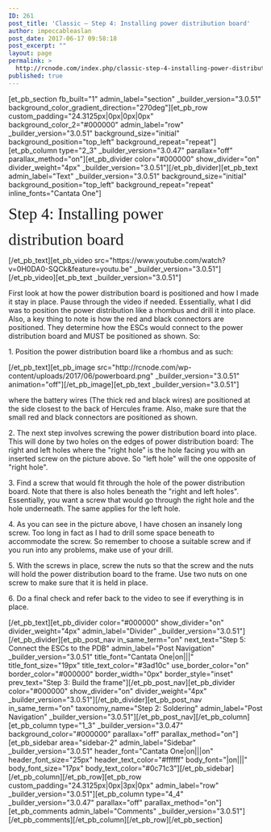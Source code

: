 ```yaml
---
ID: 261
post_title: 'Classic – Step 4: Installing power distribution board'
author: impeccableaslan
post_date: 2017-06-17 09:58:18
post_excerpt: ""
layout: page
permalink: >
  http://rcnode.com/index.php/classic-step-4-installing-power-distribution-board/
published: true
---
```

[et_pb_section fb_built="1" admin_label="section" _builder_version="3.0.51" background_color_gradient_direction="270deg"][et_pb_row custom_padding="24.3125px|0px|0px|0px" background_color_2="#000000" admin_label="row" _builder_version="3.0.51" background_size="initial" background_position="top_left" background_repeat="repeat"][et_pb_column type="2_3" _builder_version="3.0.47" parallax="off" parallax_method="on"][et_pb_divider color="#000000" show_divider="on" divider_weight="4px" _builder_version="3.0.51"][/et_pb_divider][et_pb_text admin_label="Text" _builder_version="3.0.51" background_size="initial" background_position="top_left" background_repeat="repeat" inline_fonts="Cantata One"]<p class=""><span style="font-family: 'Cantata One';"><span style="font-size: 32px;">Step 4: Installing power </span></span></p>
<p class=""><span style="font-family: 'Cantata One';"><span style="font-size: 32px;">distribution board</span></span></p>[/et_pb_text][et_pb_video src="https://www.youtube.com/watch?v=0H0DA0-SQCk&feature=youtu.be" _builder_version="3.0.51"][/et_pb_video][et_pb_text _builder_version="3.0.51"]<p>First look at how the power distribution board is positioned and how I made it stay in place. Pause through the video if needed. Essentially, what I did was to position the power distribution like a rhombus and drill it into place. Also, a key thing to note is how the red and black connectors are positioned. They determine how the ESCs would connect to the power distribution board and MUST be positioned as shown. So:</p>
<p>1. Position the power distribution board like a rhombus and as such:</p>[/et_pb_text][et_pb_image src="http://rcnode.com/wp-content/uploads/2017/06/powerboard.png" _builder_version="3.0.51" animation="off"][/et_pb_image][et_pb_text _builder_version="3.0.51"]<p>where the battery wires (The thick red and black wires) are positioned at the side closest to the back of Hercules frame. Also, make sure that the small red and black connectors are positioned as shown.</p>
<p>2. The next step involves screwing the power distribution board into place. This will done by two holes on the edges of power distribution board: The right and left holes where the "right hole" is the hole facing you with an inserted screw on the picture above. So "left hole" will the one opposite of "right hole".</p>
<p>3. Find a screw that would fit through the hole of the power distribution board. Note that there is also holes beneath the "right and left holes". Essentially, you want a screw that would go through the right hole and the hole underneath. The same applies for the left hole.</p>
<p>4. As you can see in the picture above, I have chosen an insanely long screw. Too long in fact as I had to drill some space beneath to accommodate the screw. So remember to choose a suitable screw and if you run into any problems, make use of your drill.</p>
<p class="">5. With the screws in place, screw the nuts so that the screw and the nuts will hold the power distribution board to the frame. Use two nuts on one screw to make sure that it is held in place.</p>
<p class="">6. Do a final check and refer back to the video to see if everything is in place.</p>[/et_pb_text][et_pb_divider color="#000000" show_divider="on" divider_weight="4px" admin_label="Divider" _builder_version="3.0.51"][/et_pb_divider][et_pb_post_nav in_same_term="on" next_text="Step 5: Connect the ESCs to the PDB" admin_label="Post Navigation" _builder_version="3.0.51" title_font="Cantata One|on|||" title_font_size="19px" title_text_color="#3ad10c" use_border_color="on" border_color="#000000" border_width="0px" border_style="inset" prev_text="Step 3: Build the frame"][/et_pb_post_nav][et_pb_divider color="#000000" show_divider="on" divider_weight="4px" _builder_version="3.0.51"][/et_pb_divider][et_pb_post_nav in_same_term="on" taxonomy_name="Step 2: Soldering" admin_label="Post Navigation" _builder_version="3.0.51"][/et_pb_post_nav][/et_pb_column][et_pb_column type="1_3" _builder_version="3.0.47" background_color="#000000" parallax="off" parallax_method="on"][et_pb_sidebar area="sidebar-2" admin_label="Sidebar" _builder_version="3.0.51" header_font="Cantata One|on|||on" header_font_size="25px" header_text_color="#ffffff" body_font="|on|||" body_font_size="17px" body_text_color="#0c71c3"][/et_pb_sidebar][/et_pb_column][/et_pb_row][et_pb_row custom_padding="24.3125px|0px|3px|0px" admin_label="row" _builder_version="3.0.51"][et_pb_column type="4_4" _builder_version="3.0.47" parallax="off" parallax_method="on"][et_pb_comments admin_label="Comments" _builder_version="3.0.51"][/et_pb_comments][/et_pb_column][/et_pb_row][/et_pb_section]